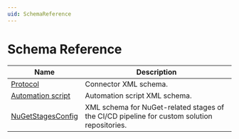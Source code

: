 ```yaml
---
uid: SchemaReference
---
```


# Schema Reference

|Name|Description|
|--- |--- |
|[Protocol](xref:SchemaProtocol)|Connector XML schema.|
|[Automation script](xref:SchemaAutomationScript)|Automation script XML schema.|
|[NuGetStagesConfig](xref:SchemaNuGetStagesConfig)|XML schema for NuGet-related stages of the CI/CD pipeline for custom solution repositories.|
